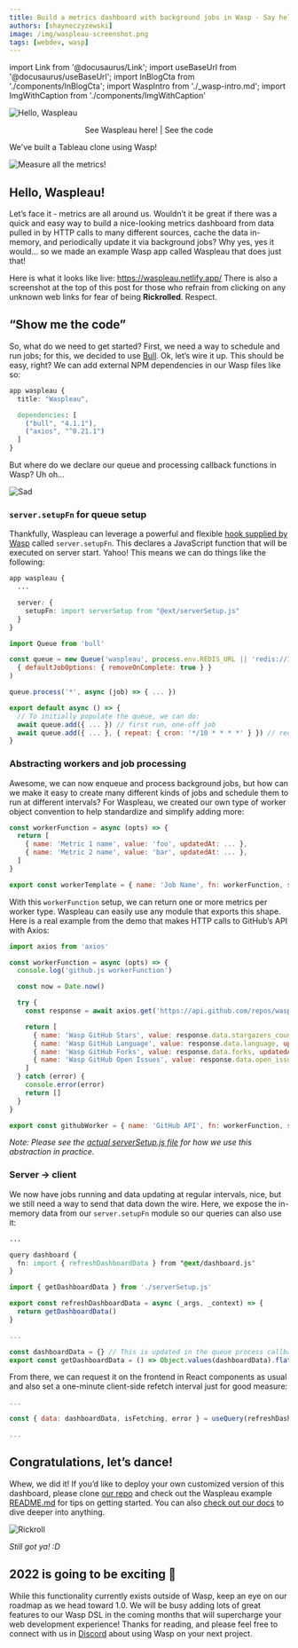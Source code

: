 ```yaml
---
title: Build a metrics dashboard with background jobs in Wasp - Say hello to Waspleau!
authors: [shayneczyzewski]
image: /img/waspleau-screenshot.png
tags: [webdev, wasp]
---
```


import Link from '@docusaurus/Link';
import useBaseUrl from '@docusaurus/useBaseUrl';
import InBlogCta from './components/InBlogCta';
import WaspIntro from './_wasp-intro.md';
import ImgWithCaption from './components/ImgWithCaption'

![Hello, Waspleau](../static/img/waspleau-screenshot.png)

<p align="center">
  <Link to={'https://waspleau.netlify.app/'}>See Waspleau here!</Link> | <Link to={'https://github.com/wasp-lang/wasp/blob/main/examples/waspleau'}>See the code</Link>
</p>

We've built a Tableau clone using Wasp!

<!--truncate-->

<WaspIntro />
<InBlogCta />

![Measure all the metrics!](../static/img/waspleau-metrics.png)

## Hello, Waspleau!

Let’s face it - metrics are all around us. Wouldn’t it be great if there was a quick and easy way to build a nice-looking metrics dashboard from data pulled in by HTTP calls to many different sources, cache the data in-memory, and periodically update it via background jobs? Why yes, yes it would... so we made an example Wasp app called Waspleau that does just that!

Here is what it looks like live: https://waspleau.netlify.app/ There is also a screenshot at the top of this post for those who refrain from clicking on any unknown web links for fear of being **Rickrolled**. Respect.

## “Show me the code”

So, what do we need to get started? First, we need a way to schedule and run jobs; for this, we decided to use [Bull](https://github.com/OptimalBits/bull). Ok, let’s wire it up. This should be easy, right? We can add external NPM dependencies in our Wasp files like so:

```css title="main.wasp"
app waspleau {
  title: "Waspleau",

  dependencies: [
    ("bull", "4.1.1"),
    ("axios", "^0.21.1")
  ]
}
```

But where do we declare our queue and processing callback functions in Wasp? Uh oh...

![Sad](../static/img/waspleau-sad.png)

### `server.setupFn` for queue setup

Thankfully, Waspleau can leverage a powerful and flexible [hook supplied by Wasp](https://wasp-lang.dev/docs/language/basic-elements#setupfn) called `server.setupFn`. This declares a JavaScript function that will be executed on server start. Yahoo! This means we can do things like the following:

```css title="main.wasp"
app waspleau {
  ...

  server: {
    setupFn: import serverSetup from "@ext/serverSetup.js"
  }
}
```

```js title="serverSetup.js"
import Queue from 'bull'

const queue = new Queue('waspleau', process.env.REDIS_URL || 'redis://127.0.0.1:6379',
  { defaultJobOptions: { removeOnComplete: true } }
)

queue.process('*', async (job) => { ... })

export default async () => {
  // To initially populate the queue, we can do:
  await queue.add({ ... }) // first run, one-off job
  await queue.add({ ... }, { repeat: { cron: '*/10 * * * *' } }) // recurring job
}
```

### Abstracting workers and job processing

Awesome, we can now enqueue and process background jobs, but how can we make it easy to create many different kinds of jobs and schedule them to run at different intervals? For Waspleau, we created our own type of worker object convention to help standardize and simplify adding more:

```js title="workers/template.js"
const workerFunction = async (opts) => {
  return [
    { name: 'Metric 1 name', value: 'foo', updatedAt: ... },
    { name: 'Metric 2 name', value: 'bar', updatedAt: ... },
  ]
}

export const workerTemplate = { name: 'Job Name', fn: workerFunction, schedule: '*/10 * * * *' }
```

With this `workerFunction` setup, we can return one or more metrics per worker type. Waspleau can easily use any module that exports this shape. Here is a real example from the demo that makes HTTP calls to GitHub’s API with Axios:

```js title="workers/github.js"
import axios from 'axios'

const workerFunction = async (opts) => {
  console.log('github.js workerFunction')

  const now = Date.now()

  try {
    const response = await axios.get('https://api.github.com/repos/wasp-lang/wasp')

    return [
      { name: 'Wasp GitHub Stars', value: response.data.stargazers_count, updatedAt: now },
      { name: 'Wasp GitHub Language', value: response.data.language, updatedAt: now },
      { name: 'Wasp GitHub Forks', value: response.data.forks, updatedAt: now },
      { name: 'Wasp GitHub Open Issues', value: response.data.open_issues, updatedAt: now },
    ]
  } catch (error) {
    console.error(error)
    return []
  }
}

export const githubWorker = { name: 'GitHub API', fn: workerFunction, schedule: '*/10 * * * *' }
```

_Note: Please see the [actual serverSetup.js file](https://github.com/wasp-lang/wasp/blob/main/examples/waspleau/ext/serverSetup.js) for how we use this abstraction in practice._

### Server → client

We now have jobs running and data updating at regular intervals, nice, but we still need a way to send that data down the wire. Here, we expose the in-memory data from our `server.setupFn` module so our queries can also use it:

```css title="main.wasp"
...

query dashboard {
  fn: import { refreshDashboardData } from "@ext/dashboard.js"
}
```

```js title="dashboard.js"
import { getDashboardData } from './serverSetup.js'

export const refreshDashboardData = async (_args, _context) => {
  return getDashboardData()
}
```

```js title="serverSetup.js"
...

const dashboardData = {} // This is updated in the queue process callback
export const getDashboardData = () => Object.values(dashboardData).flat()
```

From there, we can request it on the frontend in React components as usual and also set a one-minute client-side refetch interval just for good measure:

```js title="MainPage.js"
...

const { data: dashboardData, isFetching, error } = useQuery(refreshDashboardData, null, { refetchInterval: 60 * 1000 })

...
```

## Congratulations, let’s dance!

Whew, we did it! If you’d like to deploy your own customized version of this dashboard, please clone [our repo](https://github.com/wasp-lang/wasp) and check out the Waspleau example [README.md](https://github.com/wasp-lang/wasp/blob/main/examples/waspleau/README.md) for tips on getting started. You can also [check out our docs](https://wasp-lang.dev/docs) to dive deeper into anything.

![Rickroll](../static/img/waspleau-rickroll.gif)

_Still got ya! :D_

## 2022 is going to be exciting 🚀

While this functionality currently exists outside of Wasp, keep an eye on our roadmap as we head toward 1.0. We will be busy adding lots of great features to our Wasp DSL in the coming months that will supercharge your web development experience! Thanks for reading, and please feel free to connect with us in [Discord](https://discord.gg/rzdnErX) about using Wasp on your next project.
